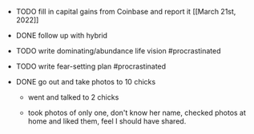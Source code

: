 - TODO fill in capital gains from Coinbase and report it [[March 21st, 2022]]


- DONE follow up with hybrid


- TODO write dominating/abundance life vision #procrastinated

- TODO write fear-setting plan #procrastinated


- DONE go out and take photos to 10 chicks

	 - went and talked to 2 chicks

	 - took photos of only one, don't know her name, checked photos at home and liked them, feel I should have shared.
